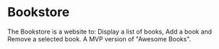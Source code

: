 # Bookstore
The Bookstore is a website to: Display a list of books, Add a book and Remove a selected book. A MVP version of "Awesome Books".

